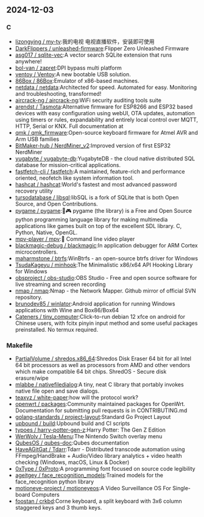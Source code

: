 ## 2024-12-03

### C

* [lizongying / my-tv](https://github.com/lizongying/my-tv):我的电视 电视直播软件，安装即可使用
* [DarkFlippers / unleashed-firmware](https://github.com/DarkFlippers/unleashed-firmware):Flipper Zero Unleashed Firmware
* [asg017 / sqlite-vec](https://github.com/asg017/sqlite-vec):A vector search SQLite extension that runs anywhere!
* [bol-van / zapret](https://github.com/bol-van/zapret):DPI bypass multi platform
* [ventoy / Ventoy](https://github.com/ventoy/Ventoy):A new bootable USB solution.
* [86Box / 86Box](https://github.com/86Box/86Box):Emulator of x86-based machines.
* [netdata / netdata](https://github.com/netdata/netdata):Architected for speed. Automated for easy. Monitoring and troubleshooting, transformed!
* [aircrack-ng / aircrack-ng](https://github.com/aircrack-ng/aircrack-ng):WiFi security auditing tools suite
* [arendst / Tasmota](https://github.com/arendst/Tasmota):Alternative firmware for ESP8266 and ESP32 based devices with easy configuration using webUI, OTA updates, automation using timers or rules, expandability and entirely local control over MQTT, HTTP, Serial or KNX. Full documentation at
* [qmk / qmk_firmware](https://github.com/qmk/qmk_firmware):Open-source keyboard firmware for Atmel AVR and Arm USB families
* [BitMaker-hub / NerdMiner_v2](https://github.com/BitMaker-hub/NerdMiner_v2):Improved version of first ESP32 NerdMiner
* [yugabyte / yugabyte-db](https://github.com/yugabyte/yugabyte-db):YugabyteDB - the cloud native distributed SQL database for mission-critical applications.
* [fastfetch-cli / fastfetch](https://github.com/fastfetch-cli/fastfetch):A maintained, feature-rich and performance oriented, neofetch like system information tool.
* [hashcat / hashcat](https://github.com/hashcat/hashcat):World's fastest and most advanced password recovery utility
* [tursodatabase / libsql](https://github.com/tursodatabase/libsql):libSQL is a fork of SQLite that is both Open Source, and Open Contributions.
* [pygame / pygame](https://github.com/pygame/pygame):🐍🎮 pygame (the library) is a Free and Open Source python programming language library for making multimedia applications like games built on top of the excellent SDL library. C, Python, Native, OpenGL.
* [mpv-player / mpv](https://github.com/mpv-player/mpv):🎥 Command line video player
* [blackmagic-debug / blackmagic](https://github.com/blackmagic-debug/blackmagic):In application debugger for ARM Cortex microcontrollers.
* [maharmstone / btrfs](https://github.com/maharmstone/btrfs):WinBtrfs - an open-source btrfs driver for Windows
* [TsudaKageyu / minhook](https://github.com/TsudaKageyu/minhook):The Minimalistic x86/x64 API Hooking Library for Windows
* [obsproject / obs-studio](https://github.com/obsproject/obs-studio):OBS Studio - Free and open source software for live streaming and screen recording
* [nmap / nmap](https://github.com/nmap/nmap):Nmap - the Network Mapper. Github mirror of official SVN repository.
* [brunodev85 / winlator](https://github.com/brunodev85/winlator):Android application for running Windows applications with Wine and Box86/Box64
* [Cateners / tiny_computer](https://github.com/Cateners/tiny_computer):Click-to-run debian 12 xfce on android for Chinese users, with fcitx pinyin input method and some useful packages preinstalled. No termux required.

### Makefile

* [PartialVolume / shredos.x86_64](https://github.com/PartialVolume/shredos.x86_64):Shredos Disk Eraser 64 bit for all Intel 64 bit processors as well as processors from AMD and other vendors which make compatible 64 bit chips. ShredOS - Secure disk erasure/wipe
* [mlabbe / nativefiledialog](https://github.com/mlabbe/nativefiledialog):A tiny, neat C library that portably invokes native file open and save dialogs.
* [teaxyz / white-paper](https://github.com/teaxyz/white-paper):how will the protocol work?
* [openwrt / packages](https://github.com/openwrt/packages):Community maintained packages for OpenWrt. Documentation for submitting pull requests is in CONTRIBUTING.md
* [golang-standards / project-layout](https://github.com/golang-standards/project-layout):Standard Go Project Layout
* [upbound / build](https://github.com/upbound/build):Upbound build and CI scripts
* [typoes / harry-potter-gen-z](https://github.com/typoes/harry-potter-gen-z):Harry Potter: The Gen Z Edition
* [WerWolv / Tesla-Menu](https://github.com/WerWolv/Tesla-Menu):The Nintendo Switch overlay menu
* [QubesOS / qubes-doc](https://github.com/QubesOS/qubes-doc):Qubes documentation
* [HaveAGitGat / Tdarr](https://github.com/HaveAGitGat/Tdarr):Tdarr - Distributed transcode automation using FFmpeg/HandBrake + Audio/Video library analytics + video health checking (Windows, macOS, Linux & Docker)
* [0xType / 0xProto](https://github.com/0xType/0xProto):A programming font focused on source code legibility
* [ageitgey / face_recognition_models](https://github.com/ageitgey/face_recognition_models):Trained models for the face_recognition python library
* [motioneye-project / motioneyeos](https://github.com/motioneye-project/motioneyeos):A Video Surveillance OS For Single-board Computers
* [foostan / crkbd](https://github.com/foostan/crkbd):Corne keyboard, a split keyboard with 3x6 column staggered keys and 3 thumb keys.
